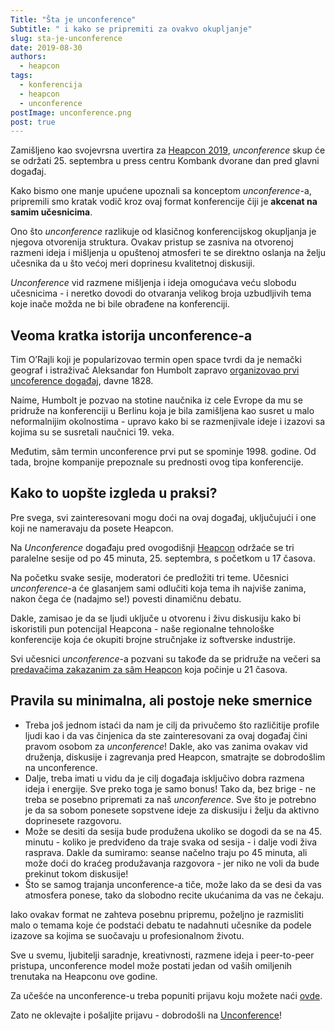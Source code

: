 ```yaml
---
Title: "Šta je unconference"
Subtitle: " i kako se pripremiti za ovakvo okupljanje"
slug: sta-je-unconference
date: 2019-08-30
authors:
  - heapcon
tags:
  - konferencija
  - heapcon
  - unconference
postImage: unconference.png
post: true
---
```


Zamišljeno kao svojevrsna uvertira za [Heapcon 2019](https://heapcon.io), _unconference_ skup će se održati 25.
septembra u press centru Kombank dvorane dan pred glavni događaj.

Kako bismo one manje upućene upoznali sa konceptom _unconference_-a, pripremili smo kratak
vodič kroz ovaj format konferencije čiji je **akcenat na samim učesnicima**.
<!--more-->
Ono što _unconference_ razlikuje od klasičnog konferencijskog okupljanja je njegova otvorenija
struktura. Ovakav pristup se zasniva na otvorenoj razmeni ideja i mišljenja u opuštenoj
atmosferi te se direktno oslanja na želju učesnika da u što većoj meri doprinesu kvalitetnoj
diskusiji.

_Unconference_ vid razmene mišljenja i ideja omogućava veću slobodu učesnicima - i neretko
dovodi do otvaranja velikog broja uzbudljivih tema koje inače možda ne bi bile obrađene na
konferenciji.

## Veoma kratka istorija unconference-a

Tim O’Rajli koji je popularizovao termin open space tvrdi da je nemački geograf i istraživač
Aleksandar fon Humbolt zapravo [organizovao prvi uncoference događaj](https://www.linkedin.com/pulse/true-inventor-unconference-tim-o-reilly/), davne 1828.

Naime, Humbolt je pozvao na stotine naučnika iz cele Evrope da mu se pridruže na konferenciji
u Berlinu koja je bila zamišljena kao susret u malo neformalnijim okolnostima - upravo kako bi
se razmenjivale ideje i izazovi sa kojima su se susretali naučnici 19. veka.

Međutim, sâm termin unconference prvi put se spominje 1998. godine. Od tada, brojne
kompanije prepoznale su prednosti ovog tipa konferencije.

## Kako to uopšte izgleda u praksi?

Pre svega, svi zainteresovani mogu doći na ovaj događaj, uključujući i one koji ne nameravaju
da posete Heapcon.

Na _Unconference_ događaju pred ovogodišnji [Heapcon](https://heapcon.io) održaće se tri paralelne sesije od po 45
minuta, 25. septembra, s početkom u 17 časova.

Na početku svake sesije, moderatori će predložiti tri teme. Učesnici _unconference_-a će
glasanjem sami odlučiti koja tema ih najviše zanima, nakon čega će (nadajmo se!) povesti
dinamičnu debatu.

Dakle, zamisao je da se ljudi uključe u otvorenu i živu diskusiju kako bi iskoristili pun potencijal
Heapcona - naše regionalne tehnološke konferencije koja će okupiti brojne stručnjake iz
softverske industrije.

Svi učesnici _unconference_-a pozvani su takođe da se pridruže na večeri sa [predavačima
zakazanim za sâm Heapcon](https://heapcon.io/speakers/) koja počinje u 21 časova.

## Pravila su minimalna, ali postoje neke smernice

+ Treba još jednom istaći da nam je cilj da privučemo što različitije profile ljudi kao i da vas
činjenica da ste zainteresovani za ovaj događaj čini pravom osobom za _unconference_!
Dakle, ako vas zanima ovakav vid druženja, diskusije i zagrevanja pred Heapcon,
smatrajte se dobrodošlim na unconference.
+ Dalje, treba imati u vidu da je cilj događaja isključivo dobra razmena ideja i energije. Sve
preko toga je samo bonus! Tako da, bez brige - ne treba se posebno pripremati za naš
_unconference_. Sve što je potrebno je da sa sobom ponesete sopstvene ideje za
diskusiju i želju da aktivno doprinesete razgovoru.
+ Može se desiti da sesija bude produžena ukoliko se dogodi da se na 45. minutu - koliko
je predviđeno da traje svaka od sesija - i dalje vodi živa rasprava. Dakle da sumiramo:
seanse načelno traju po 45 minuta, ali može doći do kraćeg produžavanja razgovora -
jer niko ne voli da bude prekinut tokom diskusije!
+ Što se samog trajanja unconference-a tiče, može lako da se desi da vas atmosfera
ponese, tako da slobodno recite ukućanima da vas ne čekaju.

Iako ovakav format ne zahteva posebnu pripremu, poželjno je razmisliti malo o temama koje će
podstaći debatu te nadahnuti učesnike da podele izazove sa kojima se suočavaju u
profesionalnom životu.

Sve u svemu, ljubitelji saradnje, kreativnosti, razmene ideja i peer-to-peer pristupa,
unconference model može postati jedan od vaših omiljenih trenutaka na Heapconu ove godine.

Za učešće na unconference-u treba popuniti prijavu koju možete naći [ovde](https://docs.google.com/forms/d/e/1FAIpQLSc1uEMpjIukarKA5d1E4hJJi3Q20CgJMi8R-KOOEy3m1kVKkA/viewform).

Zato ne oklevajte i pošaljite prijavu - dobrodošli na [Unconference](https://heapcon.io/unconference/)!